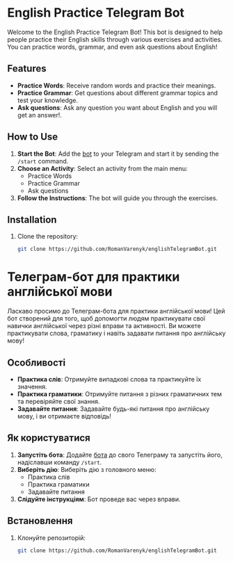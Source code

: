 
# English Practice Telegram Bot

Welcome to the English Practice Telegram Bot! This bot is designed to help people practice their English skills through various exercises and activities. You can practice words, grammar, and even ask questions about English!
## Features

- **Practice Words**: Receive random words and practice their meanings.
- **Practice Grammar**: Get questions about different grammar topics and test your knowledge.
- **Ask questions**: Ask any question you want about English and you will get an answer!.

## How to Use

1. **Start the Bot**: Add the [bot](https://t.me/EnglishPracticeProjectBot) to your Telegram and start it by sending the `/start` command.
2. **Choose an Activity**: Select an activity from the main menu:
   - Practice Words
   - Practice Grammar
   - Ask questions
3. **Follow the Instructions**: The bot will guide you through the exercises.

## Installation

1. Clone the repository:
   ```sh
   git clone https://github.com/RomanVarenyk/englishTelegramBot.git


# Телеграм-бот для практики англійської мови

Ласкаво просимо до Телеграм-бота для практики англійської мови! Цей бот створений для того, щоб допомогти людям практикувати свої навички англійської через різні вправи та активності. Ви можете практикувати слова, граматику і навіть задавати питання про англійську мову!

## Особливості

- **Практика слів**: Отримуйте випадкові слова та практикуйте їх значення.
- **Практика граматики**: Отримуйте питання з різних граматичних тем та перевіряйте свої знання.
- **Задавайте питання**: Задавайте будь-які питання про англійську мову, і ви отримаєте відповідь!

## Як користуватися

1. **Запустіть бота**: Додайте [бота](https://t.me/EnglishPracticeProjectBot) до свого Телеграму та запустіть його, надіславши команду `/start`.
2. **Виберіть дію**: Виберіть дію з головного меню:
   - Практика слів
   - Практика граматики
   - Задавайте питання
3. **Слідуйте інструкціям**: Бот проведе вас через вправи.

## Встановлення

1. Клонуйте репозиторій:
   ```sh
   git clone https://github.com/RomanVarenyk/englishTelegramBot.git
